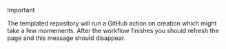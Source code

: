> [!IMPORTANT] 
> The templated repository will run a GitHub action on creation which might take a few momements.
> After the workflow finishes you should refresh the page and this message should disappear.

